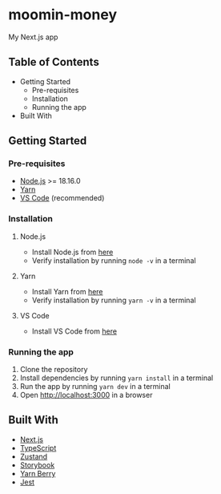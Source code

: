 # moomin-money

My Next.js app

## Table of Contents

- Getting Started
  - Pre-requisites
  - Installation
  - Running the app
- Built With

## Getting Started

### Pre-requisites

- [Node.js](https://nodejs.org/en/) >= 18.16.0
- [Yarn](https://yarnpkg.com/en/)
- [VS Code](https://code.visualstudio.com/) (recommended)

### Installation

1. Node.js

   - Install Node.js from [here](https://nodejs.org/en/)
   - Verify installation by running `node -v` in a terminal

2. Yarn

   - Install Yarn from [here](https://yarnpkg.com/getting-started/install#nodejs-1610)
   - Verify installation by running `yarn -v` in a terminal

3. VS Code

   - Install VS Code from [here](https://code.visualstudio.com/)

### Running the app

1. Clone the repository
2. Install dependencies by running `yarn install` in a terminal
3. Run the app by running `yarn dev` in a terminal
4. Open [http://localhost:3000](http://localhost:3000) in a browser

## Built With

- [Next.js](https://nextjs.org/)
- [TypeScript](https://www.typescriptlang.org/)
- [Zustand](https://zustand-demo.pmnd.rs/)
- [Storybook](https://storybook.js.org/)
- [Yarn Berry](https://yarnpkg.com/)
- [Jest](https://jestjs.io/)
